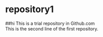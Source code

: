# repository1
##hi
This is a trial repository in Github.com <br>
This is the second line of the first repository.


